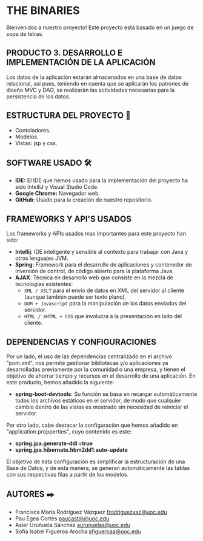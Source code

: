 # THE BINARIES
Bienvenidos a nuestro proyecto! Este proyecto está basado en un juego de sopa de letras.

## PRODUCTO 3. DESARROLLO E IMPLEMENTACIÓN DE LA APLICACIÓN

Los datos de la aplicación estarán almacenados en una base de datos relacional, así
pues, teniendo en cuenta que se aplicarán los patrones de diseño MVC y DAO, se
realizarán las actividades necesarias para la persistencia de los datos.
 
## ESTRUCTURA DEL PROYECTO 📂
-   Contoladores.
-   Modelos.
-   Vistas: jsp y css.

## SOFTWARE USADO  🛠️
- **IDE:** El IDE que hemos usado para la implementación del proyecto ha sido IntelliJ y Visual Studio Code.
- **Google Chrome:** Navegador web.
- **GitHub**: Usado para la creación de nuestro repositorio.

## FRAMEWORKS Y API'S USADOS
Los frameworks y APIs usados mas importantes para este proyecto han sido:
- **Intellij**: IDE inteligente y sensible al contexto para trabajar con Java y otros lenguajes JVM.
- **Spring**: Framework para el desarrollo de aplicaciones y contenedor de inversión de control, de código abierto para la plataforma Java.
- **AJAX**: Técnica en desarrollo web que consiste en la mezcla de tecnologías existentes:
   - `XML / XSLT` para el envío de datos en XML del servidor al cliente (aunque también puede ser texto plano).
   - `DOM + Javascript` para la manipulación de los datos enviados del servidor.
   - `HTML / XHTML + CSS` que involucra a la presentación en lado del cliente.

## DEPENDENCIAS Y CONFIGURACIONES

Por un lado, el uso de las dependencias centralizado en el archivo "pom.xml", nos permite gestionar bibliotecas y/o aplicaciones ya desarrolladas previamente por la comunidad o una empresa, y tienen el objetivo de ahorrar tiempo y recursos en el desarrollo de una aplicación. En este producto, hemos añadido la siguiente:
- **spring-boot-devtools**: Su función se basa en recargar automáticamente todos los archivos estáticos en el servidor, de modo que cualquier cambio dentro de las vistas es mostrado sin necesidad de reiniciar el servidor. 

Por otro lado, cabe destacar la configuración que hemos añadido en "application.propperties", cuyo contenido es este: 

- **spring.jpa.generate-ddl =true**
- **spring.jpa.hibernate.hbm2dd1.auto-update**

El objetivo de esta configuración es simplificar la estructuración de una Base de Datos, y de esta manera, se generan automáticamente las tablas con sus respectivas filas a partir de los modelos. 


## AUTORES ✒️
 - Francisca María Rodríguez Vázquez [frodriguezvaz@uoc.edu](mailto:frodriguezvaz@uoc.edu)
 - Pau Egea Cortes [paucast@@uoc.edu](mailto:paucast@uoc.edu)
 - Asier Uruñuela Sánchez [aurunuelas@uoc.edu](mailto:aurunuelas@uoc.edu)
 - Sofia Isabel Figueroa Arocha [sfigueroaa@uoc.edu](mailto:sfigueroaa@uoc.edu)
